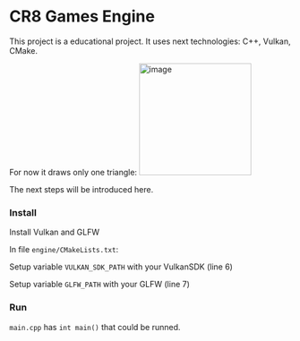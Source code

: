 # CR8 Games Engine

This project is a educational project. It uses next technologies: C++, Vulkan, CMake. 

For now it draws only one triangle: <img width="200" alt="image" src="https://user-images.githubusercontent.com/1706104/177324148-b3aa4dbb-16ef-4260-8826-320e2559eeb3.png">

The next steps will be introduced here.

### Install

Install Vulkan and GLFW

In file `engine/CMakeLists.txt`:

Setup variable `VULKAN_SDK_PATH` with your VulkanSDK (line 6)

Setup variable `GLFW_PATH` with your GLFW (line 7)


### Run 

`main.cpp` has `int main()` that could be runned.
